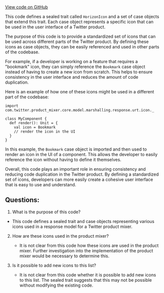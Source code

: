 [View code on GitHub](https://github.com/misbahsy/the-algorithm/product-mixer/core/src/main/scala/com/twitter/product_mixer/core/model/marshalling/response/urt/icon/HorizonIcon.scala)

This code defines a sealed trait called `HorizonIcon` and a set of case objects that extend this trait. Each case object represents a specific icon that can be used in the user interface of a Twitter product. 

The purpose of this code is to provide a standardized set of icons that can be used across different parts of the Twitter product. By defining these icons as case objects, they can be easily referenced and used in other parts of the codebase. 

For example, if a developer is working on a feature that requires a "bookmark" icon, they can simply reference the `Bookmark` case object instead of having to create a new icon from scratch. This helps to ensure consistency in the user interface and reduces the amount of code duplication.

Here is an example of how one of these icons might be used in a different part of the codebase:

```
import com.twitter.product_mixer.core.model.marshalling.response.urt.icon._

class MyComponent {
  def render(): Unit = {
    val icon = Bookmark
    // render the icon in the UI
  }
}
```

In this example, the `Bookmark` case object is imported and then used to render an icon in the UI of a component. This allows the developer to easily reference the icon without having to define it themselves.

Overall, this code plays an important role in ensuring consistency and reducing code duplication in the Twitter product. By defining a standardized set of icons, developers can more easily create a cohesive user interface that is easy to use and understand.
## Questions: 
 1. What is the purpose of this code?
   - This code defines a sealed trait and case objects representing various icons used in a response model for a Twitter product mixer.

2. How are these icons used in the product mixer?
   - It is not clear from this code how these icons are used in the product mixer. Further investigation into the implementation of the product mixer would be necessary to determine this.

3. Is it possible to add new icons to this list?
   - It is not clear from this code whether it is possible to add new icons to this list. The sealed trait suggests that this may not be possible without modifying the existing code.
